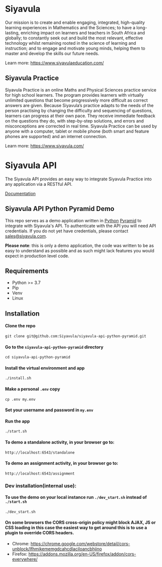 # Siyavula
Our mission is to create and enable engaging, integrated, high-quality learning experiences in Mathematics and the Sciences; to have a long-lasting, enriching impact on learners and teachers in South Africa and globally; to constantly seek out and build the most relevant, effective technology whilst remaining rooted in the science of learning and instruction; and to engage and motivate young minds, helping them to master and develop the skills our future needs.

Learn more: https://www.siyavulaeducation.com/

## Siyavula Practice
Siyavula Practice is an online Maths and Physical Sciences practice service for high school learners. The program provides learners with virtually unlimited questions that become progressively more difficult as correct answers are given. Because Siyavula’s practice adapts to the needs of the person practising by changing the difficulty and sequencing of questions, learners can progress at their own pace. They receive immediate feedback on the questions they do, with step-by-step solutions, and errors and misconceptions are corrected in real time.  Siyavula Practice can be used by anyone with a computer, tablet or mobile phone (both smart and feature phones are supported) and an internet connection.

Learn more: https://www.siyavula.com/

# Siyavula API
The Siyavula API provides an easy way to integrate Siyavula Practice into any application via a RESTful API.

[Documentation](https://docs.google.com/document/d/1v0cJ3jZB5a8P948N5BUu2Vrw6Xr6kmKqpHV1Kcyof30/edit?usp=sharing)

## Siyavula API Python Pyramid Demo
This repo serves as a demo application written in [Python](https://www.python.org/) [Pyramid](https://trypyramid.com/) to integrate with Siyavula's API.  To authenticate with the API you will need API credentials.  If you do not yet have credentials, please contact sales@siyavula.com.

**Please note**: this is only a demo application, the code was written to be as easy to understand as possible and as such might lack features you would expect in production level code.

## Requirements
* Python >= 3.7
* Pip
* Venv
* Linux

## Installation
#### Clone the repo
    git clone git@github.com:Siyavula/siyavula-api-python-pyramid.git
#### Go to the `siyavula-api-python-pyramid` directory
    cd siyavula-api-python-pyramid
#### Install the virtual environment and app
    ./install.sh
#### Make a personal `.env` copy
    cp .env my.env
#### Set your username and password in `my.env`
#### Run the app
    ./start.sh
#### To demo a standalone activity, in your browser go to:
    http://localhost:6543/standalone
#### To demo an assignment activity, in your browser go to:
    http://localhost:6543/assignment
    
### Dev installation(internal use):
#### To use the demo on your local instance run `./dev_start.sh` instead of `./start.sh`
    ./dev_start.sh
#### On some browsers the CORS cross-origin policy might block AJAX, JS or CSS loading in this case the easiest way to get around this is to use a plugin to override CORS headers.  
* Chrome: https://chrome.google.com/webstore/detail/cors-unblock/lfhmikememgdcahcdlaciloancbhjino
* Firefox: https://addons.mozilla.org/en-US/firefox/addon/cors-everywhere/
